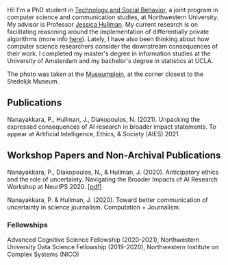 Hi! I'm a PhD student in [Technology and Social Behavior](https://tsb.northwestern.edu/ "https://tsb.northwestern.edu/"), a joint program in computer science and communication studies, at Northwestern University. My advisor is Professor [Jessica Hullman](http://users.eecs.northwestern.edu/~jhullman/). My current research is on facilitating reasoning around the implementation of differentially private algorithms (more info [here](https://cogsci.northwestern.edu/graduate/fellowships/fellowship-winners.html)). Lately, I have also been thinking about how computer science researchers consider the downstream consequences of their work. I completed my master's degree in information studies at the University of Amsterdam and my bachelor's degree in statistics at UCLA.

The photo was taken at the [Museumplein](https://en.wikipedia.org/wiki/Museumplein "https://en.wikipedia.org/wiki/Museumplein"), at the corner closest to the Stedelijk Museum.

## Publications
Nanayakkara, P., Hullman, J., Diakopoulos, N. (2021). Unpacking the expressed consequences of AI research in broader impact statements. To appear at Artificial Intelligence, Ethics, & Society (AIES) 2021.

## Workshop Papers and Non-Archival Publications
Nanayakkara, P., Diakopoulos, N., & Hullman, J. (2020). Anticipatory ethics and the role of uncertainty. Navigating the Broader Impacts of AI Research Workshop at NeurIPS 2020. [[pdf]](https://arxiv.org/pdf/2011.13170.pdf)

Nanayakkara, P. & Hullman, J. (2020). Toward better communication of uncertainty in science journalism. Computation + Journalism.

### Fellowships
Advanced Cognitive Science Fellowship (2020-2021), Northwestern University
Data Science Fellowship (2019-2020), Northwestern Institute on Complex Systems (NICO)


